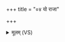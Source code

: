 +++
title = "०४ यो राजा"

+++
<details><summary>मूलम् (VS)</summary>

यो राजा॑ चर्षणी॒नां याता॒ रथे॑भि॒रध्रि॑गुः। विश्वा॑सां तरु॒ता पृत॑नानां॒ ज्येष्ठो॒ यो वृ॑त्र॒हा गृ॒णे ॥
</details>